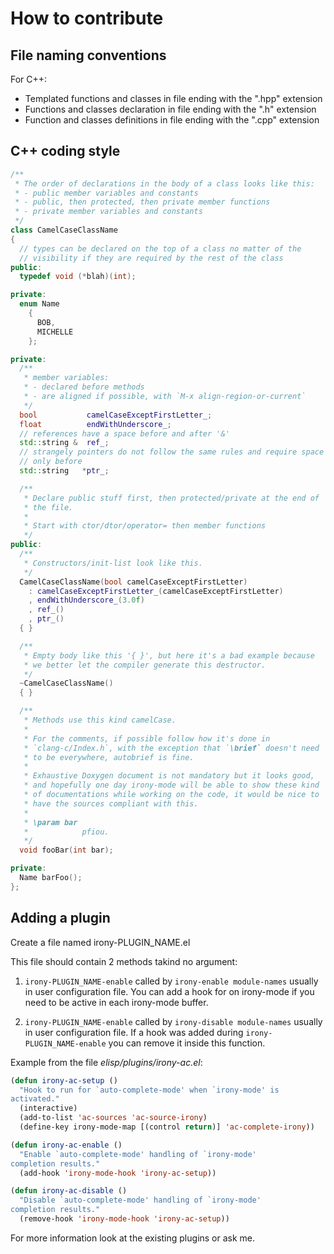 # How to contribute

## File naming conventions

For C++:

* Templated functions and classes in file ending with the ".hpp"
  extension
* Functions and classes declaration in file ending with the ".h"
  extension
* Function and classes definitions in file ending with the ".cpp"
  extension

## C++ coding style

```cpp
/**
 * The order of declarations in the body of a class looks like this:
 * - public member variables and constants
 * - public, then protected, then private member functions
 * - private member variables and constants
 */
class CamelCaseClassName
{
  // types can be declared on the top of a class no matter of the
  // visibility if they are required by the rest of the class
public:
  typedef void (*blah)(int);

private:
  enum Name
    {
      BOB,
      MICHELLE
    };

private:
  /**
   * member variables:
   * - declared before methods
   * - are aligned if possible, with `M-x align-region-or-current`
   */
  bool           camelCaseExceptFirstLetter_;
  float          endWithUnderscore_;
  // references have a space before and after '&'
  std::string &  ref_;
  // strangely pointers do not follow the same rules and require space
  // only before
  std::string   *ptr_;

  /**
   * Declare public stuff first, then protected/private at the end of
   * the file.
   *
   * Start with ctor/dtor/operator= then member functions
   */
public:
  /**
   * Constructors/init-list look like this.
   */
  CamelCaseClassName(bool camelCaseExceptFirstLetter)
    : camelCaseExceptFirstLetter_(camelCaseExceptFirstLetter)
    , endWithUnderscore_(3.0f)
    , ref_()
    , ptr_()
  { }

  /**
   * Empty body like this '{ }', but here it's a bad example because
   * we better let the compiler generate this destructor.
   */
  ~CamelCaseClassName()
  { }

  /**
   * Methods use this kind camelCase.
   *
   * For the comments, if possible follow how it's done in
   * `clang-c/Index.h`, with the exception that `\brief` doesn't need
   * to be everywhere, autobrief is fine.
   *
   * Exhaustive Doxygen document is not mandatory but it looks good,
   * and hopefully one day irony-mode will be able to show these kind
   * of documentations while working on the code, it would be nice to
   * have the sources compliant with this.
   *
   * \param bar
   *            pfiou.
   */
  void fooBar(int bar);

private:
  Name barFoo();
};
```

## Adding a plugin

Create a file named irony-PLUGIN_NAME.el

This file should contain 2 methods takind no argument:

1. `irony-PLUGIN_NAME-enable` called by `irony-enable module-names`
   usually in user configuration file. You can add a hook for on
   irony-mode if you need to be active in each irony-mode buffer.

2. `irony-PLUGIN_NAME-enable` called by `irony-disable module-names`
   usually in user configuration file. If a hook was added during
   `irony-PLUGIN_NAME-enable` you can remove it inside this function.


Example from the file *elisp/plugins/irony-ac.el*:

~~~~~ el
(defun irony-ac-setup ()
  "Hook to run for `auto-complete-mode' when `irony-mode' is
activated."
  (interactive)
  (add-to-list 'ac-sources 'ac-source-irony)
  (define-key irony-mode-map [(control return)] 'ac-complete-irony))

(defun irony-ac-enable ()
  "Enable `auto-complete-mode' handling of `irony-mode'
completion results."
  (add-hook 'irony-mode-hook 'irony-ac-setup))

(defun irony-ac-disable ()
  "Disable `auto-complete-mode' handling of `irony-mode'
completion results."
  (remove-hook 'irony-mode-hook 'irony-ac-setup))
~~~~~

For more information look at the existing plugins or ask me.
